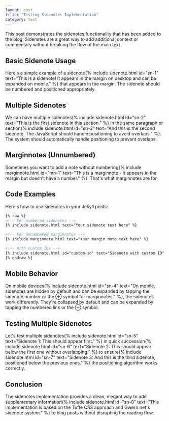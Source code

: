 ```yaml
---
layout: post
title: "Testing Sidenotes Implementation"
category: test
---
```


This post demonstrates the sidenotes functionality that has been added to the blog. Sidenotes are a great way to add additional context or commentary without breaking the flow of the main text.

## Basic Sidenote Usage

Here's a simple example of a sidenote{% include sidenote.html id="sn-1" text="This is a sidenote! It appears in the margin on desktop and can be expanded on mobile." %} that appears in the margin. The sidenote should be numbered and positioned appropriately.

## Multiple Sidenotes

We can have multiple sidenotes{% include sidenote.html id="sn-2" text="This is the first sidenote in this section." %} in the same paragraph or section{% include sidenote.html id="sn-3" text="And this is the second sidenote. The JavaScript should handle positioning to avoid overlaps." %}. The system should automatically handle positioning to prevent overlaps.

## Marginnotes (Unnumbered)

Sometimes you want to add a note without numbering{% include marginnote.html id="mn-1" text="This is a marginnote - it appears in the margin but doesn't have a number." %}. That's what marginnotes are for.

## Code Examples

Here's how to use sidenotes in your Jekyll posts:

```markdown
{% raw %}
<!-- For numbered sidenotes -->
{% include sidenote.html text="Your sidenote text here" %}

<!-- For unnumbered marginnotes -->
{% include marginnote.html text="Your margin note text here" %}

<!-- With custom IDs -->
{% include sidenote.html id="custom-id" text="Sidenote with custom ID" %}
{% endraw %}
```

## Mobile Behavior

On mobile devices{% include sidenote.html id="sn-4" text="On mobile, sidenotes are hidden by default and can be expanded by tapping the sidenote number or the ⊕ symbol for marginnotes." %}, the sidenotes work differently. They're collapsed by default and can be expanded by tapping the numbered link or the ⊕ symbol.

## Testing Multiple Sidenotes

Let's test multiple sidenotes{% include sidenote.html id="sn-5" text="Sidenote 1: This should appear first." %} in quick succession{% include sidenote.html id="sn-6" text="Sidenote 2: This should appear below the first one without overlapping." %} to ensure{% include sidenote.html id="sn-7" text="Sidenote 3: And this is the third sidenote, positioned below the previous ones." %} the positioning algorithm works correctly.

## Conclusion

The sidenotes implementation provides a clean, elegant way to add supplementary information{% include sidenote.html id="sn-8" text="This implementation is based on the Tufte CSS approach and Gwern.net's sidenote system." %} to blog posts without disrupting the reading flow.